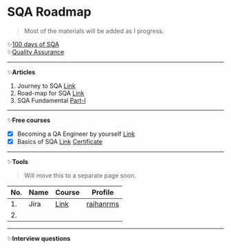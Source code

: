 # SQA Roadmap
> Most of the materials will be added as I progress.

✨[100 days of SQA](/100-Days-SQA.md)  
✨[Quality Assurance](/QA.md)

---

✨**Articles** 
1. Journey to SQA [Link](https://web.archive.org/web/20220612193417/https://www.linkedin.com/pulse/ongoing-journey-software-quality-assurancesqa-sarowar-alam-saidi/)
2. Road-map for SQA [Link](https://web.archive.org/web/20220612193600/https://www.linkedin.com/pulse/road-map-become-sqa-base-sarowar-alam-saidi/)
3. SQA Fundamental [Part-I](https://web.archive.org/web/20220612193748/https://www.linkedin.com/pulse/sqa-fundamental-part-i-sarowar-alam-saidi/)
---

✨**Free courses**
- [X] Becoming a QA Engineer by yourself [Link](https://www.youtube.com/watch?v=4kkvkOAFPI0)
- [X] Basics of SQA [Link](https://www.mygreatlearning.com/academy/courses/5444842/43771#?utm_source=share_with_friends) [Certificate](https://olympus1.mygreatlearning.com/course_certificate/IQMVYWVU)
---

✨**Tools**
> Will move this to a separate page soon.

|No.| Name | Course | Profile |
|:---|---|---|---|
| 1. | Jira | [Link](https://university.atlassian.com/student/path/815443-jira-fundamentals?utm_source=facebook&utm_medium=paid-social&utm_campaign=utm_campaign%3DP%3Auni-ondemand*O%3Auniversity*H%3Afy22*I%3Aimc-atlasuniversity*A%3Aimage*&utm_content=P%3Aatlassian%7CO%3Auniversity%7CV%3Afacebook%7CG%3Aallg%7CL%3Aen%7CF%3Aaware%7CT%3Ainterest%7CI%3Aimc-atlasuniversity%7CA%3Aimage%7CD%3Aalld%7CU%3Alookalike_newsfeed-jirafundamentals-na-b) | [raihanrms](https://raihanrms.atlassian.net/jira/) |
| 2. |  |  |
---

✨**Interview questions**

